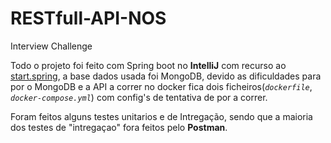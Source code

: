 # RESTfull-API-NOS
Interview Challenge

Todo o projeto foi feito com Spring boot no **IntelliJ** com recurso ao [start.spring](https://start.spring.io/), a base dados usada foi MongoDB, devido as dificuldades para por o MongoDB e a API a correr no docker fica dois ficheiros(*`dockerfile`*, *`docker-compose.yml`*) com config's de tentativa de por a correr.


Foram feitos alguns testes unitarios e de Intregação, sendo que a maioria dos testes de "intregaçao" fora feitos pelo **Postman**.